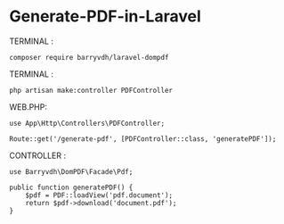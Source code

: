 # Generate-PDF-in-Laravel
TERMINAL :

    composer require barryvdh/laravel-dompdf

TERMINAL : 

    php artisan make:controller PDFController
WEB.PHP:

    use App\Http\Controllers\PDFController;

    Route::get('/generate-pdf', [PDFController::class, 'generatePDF']);

CONTROLLER :

    use Barryvdh\DomPDF\Facade\Pdf;

    public function generatePDF() {
        $pdf = PDF::loadView('pdf.document');
        return $pdf->download('document.pdf');
    }

